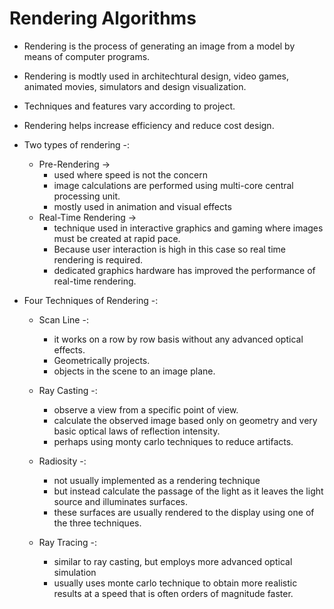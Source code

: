 # Rendering Algorithms

- Rendering is the process of generating an image from a model by means of computer programs.
- Rendering is modtly used in architechtural design, video games, animated movies, simulators and design visualization.
- Techniques and features vary according to project.
- Rendering helps increase efficiency and reduce cost design.

- Two types of rendering -:
    - Pre-Rendering ->
        - used where speed is not the concern
        - image calculations are performed using multi-core central processing unit.
        - mostly used in animation and visual effects
    - Real-Time Rendering -> 
        - technique used in interactive graphics and gaming where images must be created at rapid pace.
        - Because user interaction is high in this case so real time rendering is required.
        - dedicated graphics hardware has improved the performance of real-time rendering.

- Four Techniques of Rendering -:
    - Scan Line -:
        - it works on a row by row basis without any advanced optical effects.
        - Geometrically projects.
        - objects in the scene to an image plane.

    - Ray Casting -:
        - observe a view from a specific point of view.
        - calculate the observed image based only on geometry and very basic optical laws of reflection intensity.
        - perhaps using monty carlo techniques to reduce artifacts.

    - Radiosity -:
        - not usually implemented as a rendering technique
        - but instead calculate the passage of the light as it leaves the light source and illuminates surfaces.
        - these surfaces are usually rendered to the display using one of the three techniques.

    - Ray Tracing -:
        - similar to ray casting, but employs more advanced optical simulation
        - usually uses monte carlo technique to obtain more realistic results at a speed that is often orders of magnitude faster.

